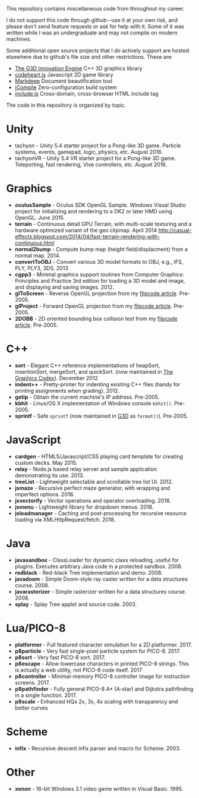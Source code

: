 This repository contains miscellaneous code from throughout my career.

I do not support this code through github--use it at your own risk, and please don't send
feature requests or ask for help with it. Some of it was written while I was an undergraduate
and may not compile on modern machines.

Some additional open source projects that I _do_ actively support are hosted elsewhere due to
github's file size and other restrictions. These are:

- [The G3D Innovation Engine](https://casual-effects.com/g3d) C++ 3D graphics library
- [codeheart.js](http://casual-effects.com/codeheart) Javascript 2D game library
- [Markdeep](https://casual-effects.com/markdeep) Document beautification tool
- [iCompile](https://casual-effects.com/g3d/G3D10/build/manual/icompile-manual.html) Zero-configuration build system
- [include.js](https://morgan3d.github.io/include.js/) Cross-domain, cross-browser HTML include tag

The code in this repository is organized by topic.

Unity
==================================================================
- tachyon - Unity 5.4 starter project for a Pong-like 3D game. Particle systems, events, gamepad, logic, physics, etc. August 2016.
- tachyonVR - Unity 5.4 VR starter project for a Pong-like 3D game. Teleporting, fast rendering, Vive controllers, etc. August 2016.


Graphics
==================================================================
- **oculusSample** - Oculus SDK OpenGL Sample. Windows Visual Studio project for initializing and rendering to a DK2 or later HMD using OpenGL. June 2015.
- **terrain** - Continuous detail GPU Terrain, with multi-scale texturing and a hardware optimized variant of the geo clipmap. April 2014 http://casual-effects.blogspot.com/2014/04/fast-terrain-rendering-with-continuous.html
- **normal2bump** - Compute bump map (height field/displacment) from a normal map. 2014.
- **convertToOBJ** - Convert various 3D model formats to OBJ, e.g., IFS, PLY, PLY3, 3DS. 2013
- **cgpp3** - Minimal graphics support routines from Computer Graphics: Principles and Practice 3rd edition for loading a 3D model and image, and displaying and saving images. 2012.
- **glToScreen** - Reverse OpenGL projection from my [flipcode article](http://www.flipcode.com/archives/Object_To_Screen_Space.shtml). Pre-2005.
- **glProject** - Forward OpenGL projection from my [flipcode article](http://www.flipcode.com/archives/Projecting_3D_Points.shtml). Pre-2005.
- **2DOBB** - 2D oriented bounding box collision test from my [flipcode article](http://www.flipcode.com/archives/2D_OBB_Intersection.shtml). Pre-2005.

C++
==================================================================
- **sort** - Elegant C++ reference implementations of heapSort, insertionSort, mergeSort, and quickSort. (now maintained in [The Graphics Codex](http://graphicscodex.com)). December 2012
- **indent++** - Pretty-printer for indenting existing C++ files (handy for printing assignments when grading). 2012.
- **getip** - Obtain the current machine's IP address. Pre-2005.
- **kbhit** - Linux/OS X implementation of Windows console `kbhit()`. Pre-2005.
- **sprintf** - Safe `sprintf` (now maintained in [G3D](https://casual-effects.com/g3d) as `format()`). Pre-2005.

JavaScript
==================================================================
- **cardgen** - HTML5/Javascript/CSS playing card template for creating custom decks. May 2015.
- **relay** - Node.js based relay server and sample application demonstrating its use. 2013.
- **treeList** - Lightweight selectable and scrollable tree list UI. 2012.
- **jsmaze** - Recursive perfect maze generator, with wrapping and imperfect options. 2018.
- **jsvectorify** - Vector operations and operator overloading. 2018.
- **jsmenu** - Lightweight library for dropdown menus. 2018.
- **jsloadmanager** - Caching and post-processing for recursive resource loading via XMLHttpRequest/fetch. 2018.


Java
==================================================================
- **javasandbox** - ClassLoader for dynamic class reloading, useful for plugins. Executes arbitrary Java code in a protected sandbox. 2008.
- **redblack** - Red-black Tree implementation and demo. 2008.
- **javadoom** - Simple Doom-style ray caster written for a data structures course. 2008.
- **javarasterizer** - Simple rasterizer written for a data structures course. 2008.
- **splay** - Splay Tree applet and source code. 2003.


Lua/PICO-8
==================================================================
- **platformer** - Full featured character simulation for a 2D platformer. 2017.
- **p8particle** - Very fast single-pixel particle system for PICO-8. 2017.
- **p8sort** - Very fast PICO-8 sort. 2017.
- **p8escape** - Allow lowercase characters in printed PICO-8 strings. This is actually a web utility, not PICO-8 code itself. 2017
- **p8controller** - Minimal-memory PICO-8 controller image for instruction screens. 2017.
- **p8pathfinder** - Fully general PICO-8 A* (A-star) and Dijkstra pathfinding in a single function. 2017.
- **p8scale** - Enhanced HQx 2x, 3x, 4x scaling with transparency and better curves

Scheme
==================================================================
- **infix** - Recursive descent infix parser and macro for Scheme. 2003.

Other
==================================================================
- **xenon** - 16-bit Windows 3.1 video game written in Visual Basic. 1995.

<!--
TODO:

 <li><a href="http://cs.williams.edu/~morgan/cs136-s08/darwin2.0/">Darwin 2.0</a> - AI programming game with isometric 3D graphics using concurrency
 <li><a href="http://cs.williams.edu/~morgan/darwin/">Darwin 2.1</a> - AI programming game with isometric 3D graphics using coroutines (no explicit synchronization needed!)



-->
